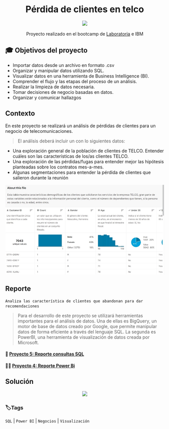 <div align="center"> <h1> Pérdida de clientes en telco </h1>  
  
![](/Análisis-de-Cancelaciones.jpg)
  
Proyecto realizado en el bootcamp de [Laboratoria](https://app.laboratoria.la/signup-and-login/) e IBM
</div>

## 🎓 Objetivos del proyecto

- Importar datos desde un archivo en formato .csv
- Organizar y manipular datos utilizando SQL.
- Visualizar datos en una herramienta de Business Intelligence (BI).
- Comprender el flujo y las etapas del proceso de un análisis.
- Realizar la limpieza de datos necesaria.
- Tomar decisiones de negocio basadas en datos.
- Organizar y comunicar hallazgos

## Contexto

En este proyecto se realizará un análisis de pérdidas de clientes para un negocio de telecomunicaciones.
>El análisis deberá incluir un con lo siguientes datos:
- Una exploración general de la población de clientes de TELCO. Entender cuáles son las características de los/as clientes TELCO. 
- Una exploración de las pérdidas/fugas para entender mejor las hipótesis planteadas sobre los contratos mes-a-mes.
- Algunas segmentaciones para entender la pérdida de clientes que salieron durante la reunión
<div align="center">
  
![](/Dataset_4.jpg) 
  </div>


## Reporte

    Analiza las característica de clientes que abandonan para dar recomendaciones
    
>Para el desarrollo de este proyecto se utilizará herramientas importantes para el análisis de datos. Una de ellas es BigQuery, un motor de base de datos creado por Google, que permite manipular datos de forma eficiente a través del lenguaje SQL. La segunda es PowerBI, una herramienta de visualización de datos creada por Microsoft.

<h4 align="left"> 📝 <a href="https://console.cloud.google.com/bigquery?sq=698978005693:15681600104c4a2491c10e330bab7a90">Proyecto 5: Reporte consultas SQL</a>
  
<h4 align="left"> 👩‍💻 <a href="https://drive.google.com/drive/folders/1UPQef681MI_pN0WiTB6ly97mtTP63qlg?usp=sharing">Proyecto 4: Reporte Power Bi</a>


## Solución
  
<div align="center">
  
<a target="_blank" href="https://www.loom.com/share/d66c7e480cf649188eb766378b791fc4" rel="noopener noreferrer" >![](https://cdn.loom.com/sessions/thumbnails/d66c7e480cf649188eb766378b791fc4-with-play.gif)</a>


</div>
  

### 🏷️Tags

`SQL` | `Power BI` | `Negocios` | `Visualización` 
